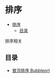 # 排序

<!--ts-->
   * [排序](#排序)
      * [目录](#目录)

<!-- Added by: yiranzai, at: Thu Mar 25 00:04:41 CST 2021 -->

<!--te-->

排序相关

## 目录

-   [冒泡排序 Bubbleort](sort.go)
